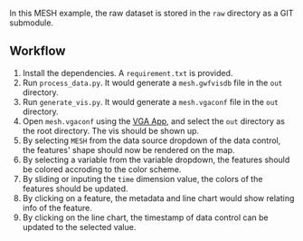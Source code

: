 In this MESH example, the raw dataset is stored in the `raw` directory as a GIT submodule.

## Workflow

1. Install the dependencies. A `requirement.txt` is provided.
1. Run `process_data.py`. It would generate a `mesh.gwfvisdb` file in the `out` directory.
1. Run `generate_vis.py`. It would generate a `mesh.vgaconf` file in the `out` directory.
1. Open `mesh.vgaconf` using the [VGA App](https://vga-team.github.io/app/), and select the `out` directory as the root directory. The vis should be shown up.
1. By selecting `MESH` from the data source dropdown of the data control, the features' shape should now be rendered on the map.
1. By selecting a variable from the variable dropdown, the features should be colored accroding to the color scheme.
1. By sliding or inputing the `time` dimension value, the colors of the features should be updated.
1. By clicking on a feature, the metadata and line chart would show relating info of the feature.
1. By clicking on the line chart, the timestamp of data control can be updated to the selected value.
